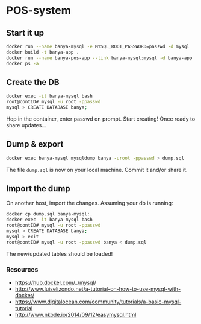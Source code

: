 # POS-system

## Start it up
```bash
docker run --name banya-mysql -e MYSQL_ROOT_PASSWORD=passwd -d mysql
docker build -t banya-app .
docker run --name banya-pos-app --link banya-mysql:mysql -d banya-app
docker ps -a
```

## Create the DB
```bash
docker exec -it banya-mysql bash
root@contID# mysql -u root -ppasswd
mysql > CREATE DATABASE banya;
```
Hop in the container, enter passwd on prompt. Start creating! Once ready to share updates...

## Dump & export
```bash
docker exec banya-mysql mysqldump banya -uroot -ppasswd > dump.sql
```
The file `dump.sql` is now on your local machine. Commit it and/or share it.

## Import the dump
On another host, import the changes. Assuming your db is running:

```bash
docker cp dump.sql banya-mysql:.
docker exec -it banya-mysql bash
root@contID# mysql -u root -ppasswd
mysql > CREATE DATABASE banya;
mysql > exit
root@contID# mysql -u root -ppasswd banya < dump.sql
```
The new/updated tables should be loaded!

### Resources
- https://hub.docker.com/_/mysql/
- http://www.luiselizondo.net/a-tutorial-on-how-to-use-mysql-with-docker/
- https://www.digitalocean.com/community/tutorials/a-basic-mysql-tutorial
- http://www.nkode.io/2014/09/12/easymysql.html

